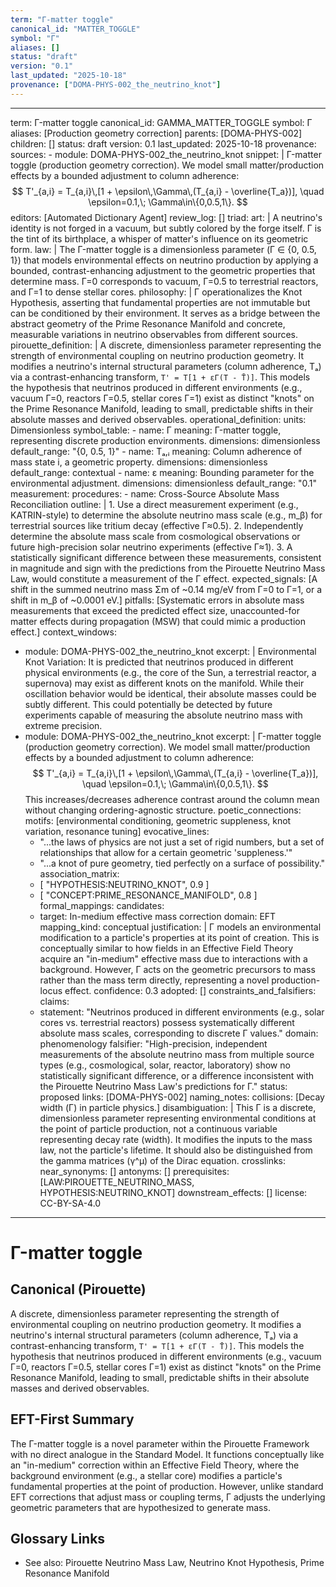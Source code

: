 ```yaml
---
term: "Γ-matter toggle"
canonical_id: "MATTER_TOGGLE"
symbol: "Γ"
aliases: []
status: "draft"
version: "0.1"
last_updated: "2025-10-18"
provenance: ["DOMA-PHYS-002_the_neutrino_knot"]
---
```


---
term: Γ-matter toggle
canonical_id: GAMMA_MATTER_TOGGLE
symbol: Γ
aliases: [Production geometry correction]
parents: [DOMA-PHYS-002]
children: []
status: draft
version: 0.1
last_updated: 2025-10-18
provenance:
  sources:
    - module: DOMA-PHYS-002_the_neutrino_knot
      snippet: |
        Γ-matter toggle (production geometry correction).
        We model small matter/production effects by a bounded adjustment to column adherence:
        $$ T'_{a,i} = T_{a,i}\,[1 + \epsilon\,\Gamma\,(T_{a,i} - \overline{T_a})], \quad \epsilon=0.1,\; \Gamma\in\{0,0.5,1\}. $$
  editors: [Automated Dictionary Agent]
  review_log: []
triad:
  art: |
    A neutrino's identity is not forged in a vacuum, but subtly colored by the forge itself. Γ is the tint of its birthplace, a whisper of matter's influence on its geometric form.
  law: |
    The Γ-matter toggle is a dimensionless parameter (Γ ∈ {0, 0.5, 1}) that models environmental effects on neutrino production by applying a bounded, contrast-enhancing adjustment to the geometric properties that determine mass. Γ=0 corresponds to vacuum, Γ=0.5 to terrestrial reactors, and Γ=1 to dense stellar cores.
  philosophy: |
    Γ operationalizes the Knot Hypothesis, asserting that fundamental properties are not immutable but can be conditioned by their environment. It serves as a bridge between the abstract geometry of the Prime Resonance Manifold and concrete, measurable variations in neutrino observables from different sources.
pirouette_definition: |
  A discrete, dimensionless parameter representing the strength of environmental coupling on neutrino production geometry. It modifies a neutrino's internal structural parameters (column adherence, Tₐ) via a contrast-enhancing transform, `T' = T[1 + εΓ(T - T̄)]`. This models the hypothesis that neutrinos produced in different environments (e.g., vacuum Γ=0, reactors Γ=0.5, stellar cores Γ=1) exist as distinct "knots" on the Prime Resonance Manifold, leading to small, predictable shifts in their absolute masses and derived observables.
operational_definition:
  units: Dimensionless
  symbol_table:
    - name: Γ
      meaning: Γ-matter toggle, representing discrete production environments.
      dimensions: dimensionless
      default_range: "{0, 0.5, 1}"
    - name: Tₐ,ᵢ
      meaning: Column adherence of mass state i, a geometric property.
      dimensions: dimensionless
      default_range: contextual
    - name: ε
      meaning: Bounding parameter for the environmental adjustment.
      dimensions: dimensionless
      default_range: "0.1"
  measurement:
    procedures:
      - name: Cross-Source Absolute Mass Reconciliation
        outline: |
          1. Use a direct measurement experiment (e.g., KATRIN-style) to determine the absolute neutrino mass scale (e.g., m_β) for terrestrial sources like tritium decay (effective Γ≈0.5).
          2. Independently determine the absolute mass scale from cosmological observations or future high-precision solar neutrino experiments (effective Γ≈1).
          3. A statistically significant difference between these measurements, consistent in magnitude and sign with the predictions from the Pirouette Neutrino Mass Law, would constitute a measurement of the Γ effect.
        expected_signals: [A shift in the summed neutrino mass Σm of ~0.14 mg/eV from Γ=0 to Γ=1, or a shift in m_β of ~0.0001 eV.]
        pitfalls: [Systematic errors in absolute mass measurements that exceed the predicted effect size, unaccounted-for matter effects during propagation (MSW) that could mimic a production effect.]
context_windows:
  - module: DOMA-PHYS-002_the_neutrino_knot
    excerpt: |
      Environmental Knot Variation: It is predicted that neutrinos produced in different physical environments (e.g., the core of the Sun, a terrestrial reactor, a supernova) may exist as different knots on the manifold. While their oscillation behavior would be identical, their absolute masses could be subtly different. This could potentially be detected by future experiments capable of measuring the absolute neutrino mass with extreme precision.
  - module: DOMA-PHYS-002_the_neutrino_knot
    excerpt: |
      Γ-matter toggle (production geometry correction). We model small matter/production effects by a bounded adjustment to column adherence:
      $$ T'_{a,i} = T_{a,i}\,[1 + \epsilon\,\Gamma\,(T_{a,i} - \overline{T_a})], \quad \epsilon=0.1,\; \Gamma\in\{0,0.5,1\}. $$
      This increases/decreases adherence contrast around the column mean without changing ordering-agnostic structure.
poetic_connections:
  motifs: [environmental conditioning, geometric suppleness, knot variation, resonance tuning]
  evocative_lines:
    - "...the laws of physics are not just a set of rigid numbers, but a set of relationships that allow for a certain geometric 'suppleness.'"
    - "...a knot of pure geometry, tied perfectly on a surface of possibility."
  association_matrix:
    - [ "HYPOTHESIS:NEUTRINO_KNOT", 0.9 ]
    - [ "CONCEPT:PRIME_RESONANCE_MANIFOLD", 0.8 ]
formal_mappings:
  candidates:
    - target: In-medium effective mass correction
      domain: EFT
      mapping_kind: conceptual
      justification: |
        Γ models an environmental modification to a particle's properties at its point of creation. This is conceptually similar to how fields in an Effective Field Theory acquire an "in-medium" effective mass due to interactions with a background. However, Γ acts on the geometric precursors to mass rather than the mass term directly, representing a novel production-locus effect.
      confidence: 0.3
  adopted: []
constraints_and_falsifiers:
  claims:
    - statement: "Neutrinos produced in different environments (e.g., solar cores vs. terrestrial reactors) possess systematically different absolute mass scales, corresponding to discrete Γ values."
      domain: phenomenology
      falsifier: "High-precision, independent measurements of the absolute neutrino mass from multiple source types (e.g., cosmological, solar, reactor, laboratory) show no statistically significant difference, or a difference inconsistent with the Pirouette Neutrino Mass Law's predictions for Γ."
      status: proposed
      links: [DOMA-PHYS-002]
naming_notes:
  collisions: [Decay width (Γ) in particle physics.]
  disambiguation: |
    This Γ is a discrete, dimensionless parameter representing environmental conditions at the point of particle production, not a continuous variable representing decay rate (width). It modifies the inputs to the mass law, not the particle's lifetime. It should also be distinguished from the gamma matrices (γ^μ) of the Dirac equation.
crosslinks:
  near_synonyms: []
  antonyms: []
  prerequisites: [LAW:PIROUETTE_NEUTRINO_MASS, HYPOTHESIS:NEUTRINO_KNOT]
  downstream_effects: []
license: CC-BY-SA-4.0
---

# Γ-matter toggle

## Canonical (Pirouette)
A discrete, dimensionless parameter representing the strength of environmental coupling on neutrino production geometry. It modifies a neutrino's internal structural parameters (column adherence, Tₐ) via a contrast-enhancing transform, `T' = T[1 + εΓ(T - T̄)]`. This models the hypothesis that neutrinos produced in different environments (e.g., vacuum Γ=0, reactors Γ=0.5, stellar cores Γ=1) exist as distinct "knots" on the Prime Resonance Manifold, leading to small, predictable shifts in their absolute masses and derived observables.

## EFT-First Summary
The Γ-matter toggle is a novel parameter within the Pirouette Framework with no direct analogue in the Standard Model. It functions conceptually like an "in-medium" correction within an Effective Field Theory, where the background environment (e.g., a stellar core) modifies a particle's fundamental properties at the point of production. However, unlike standard EFT corrections that adjust mass or coupling terms, Γ adjusts the underlying geometric parameters that are hypothesized to generate mass.

## Glossary Links
- See also: Pirouette Neutrino Mass Law, Neutrino Knot Hypothesis, Prime Resonance Manifold